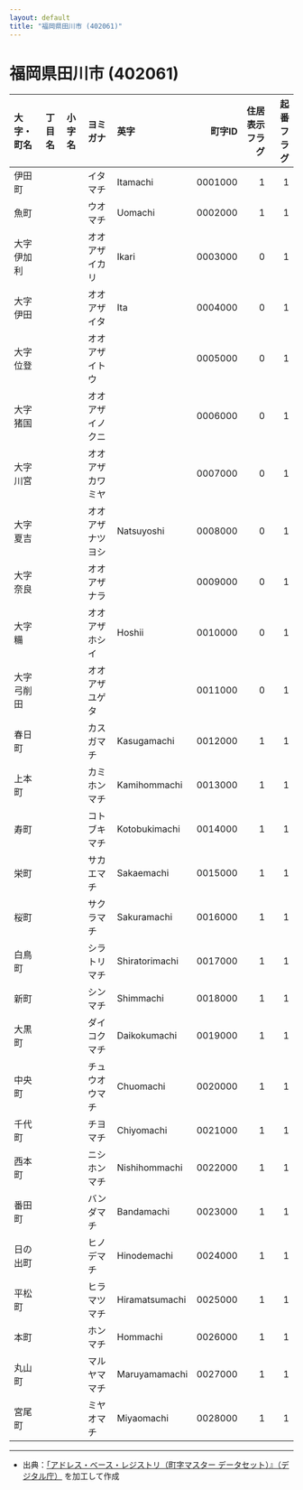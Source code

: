 ```yaml
---
layout: default
title: "福岡県田川市 (402061)"
---
```


# 福岡県田川市 (402061)

| 大字・町名 | 丁目名 | 小字名 | ヨミガナ | 英字 | 町字ID | 住居表示フラグ | 起番フラグ |
|:--------|:------|:------|:-----------------|:---------------------|--------:|----------:|--------:|
| 伊田町 |  |  | イタマチ | Itamachi | 0001000 | 1 | 1 |
| 魚町 |  |  | ウオマチ | Uomachi | 0002000 | 1 | 1 |
| 大字伊加利 |  |  | オオアザイカリ | Ikari | 0003000 | 0 | 1 |
| 大字伊田 |  |  | オオアザイタ | Ita | 0004000 | 0 | 1 |
| 大字位登 |  |  | オオアザイトウ |  | 0005000 | 0 | 1 |
| 大字猪国 |  |  | オオアザイノクニ |  | 0006000 | 0 | 1 |
| 大字川宮 |  |  | オオアザカワミヤ |  | 0007000 | 0 | 1 |
| 大字夏吉 |  |  | オオアザナツヨシ | Natsuyoshi | 0008000 | 0 | 1 |
| 大字奈良 |  |  | オオアザナラ |  | 0009000 | 0 | 1 |
| 大字糒 |  |  | オオアザホシイ | Hoshii | 0010000 | 0 | 1 |
| 大字弓削田 |  |  | オオアザユゲタ |  | 0011000 | 0 | 1 |
| 春日町 |  |  | カスガマチ | Kasugamachi | 0012000 | 1 | 1 |
| 上本町 |  |  | カミホンマチ | Kamihommachi | 0013000 | 1 | 1 |
| 寿町 |  |  | コトブキマチ | Kotobukimachi | 0014000 | 1 | 1 |
| 栄町 |  |  | サカエマチ | Sakaemachi | 0015000 | 1 | 1 |
| 桜町 |  |  | サクラマチ | Sakuramachi | 0016000 | 1 | 1 |
| 白鳥町 |  |  | シラトリマチ | Shiratorimachi | 0017000 | 1 | 1 |
| 新町 |  |  | シンマチ | Shimmachi | 0018000 | 1 | 1 |
| 大黒町 |  |  | ダイコクマチ | Daikokumachi | 0019000 | 1 | 1 |
| 中央町 |  |  | チュウオウマチ | Chuomachi | 0020000 | 1 | 1 |
| 千代町 |  |  | チヨマチ | Chiyomachi | 0021000 | 1 | 1 |
| 西本町 |  |  | ニシホンマチ | Nishihommachi | 0022000 | 1 | 1 |
| 番田町 |  |  | バンダマチ | Bandamachi | 0023000 | 1 | 1 |
| 日の出町 |  |  | ヒノデマチ | Hinodemachi | 0024000 | 1 | 1 |
| 平松町 |  |  | ヒラマツマチ | Hiramatsumachi | 0025000 | 1 | 1 |
| 本町 |  |  | ホンマチ | Hommachi | 0026000 | 1 | 1 |
| 丸山町 |  |  | マルヤママチ | Maruyamamachi | 0027000 | 1 | 1 |
| 宮尾町 |  |  | ミヤオマチ | Miyaomachi | 0028000 | 1 | 1 |

---

- 出典：[「アドレス・ベース・レジストリ（町字マスター データセット）』（デジタル庁）](https://www.digital.go.jp/policies/base_registry_address/) を加工して作成